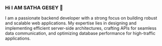### Hi I AM SATHA GESEY 👋
I am a passionate backend developer with a strong focus on building robust and scalable web applications.
My expertise lies in designing and implementing efficient server-side architectures, crafting APIs for seamless data communication, and optimizing database performance for high-traffic applications.

<!--
**sathagesey33/sathagesey33** is a ✨ _special_ ✨ repository because its `README.md` (this file) appears on your GitHub profile.

Here are some ideas to get you started:

- 🔭 I’m currently working on ...
- 🌱 I’m currently learning ...
- 👯 I’m looking to collaborate on ...
- 🤔 I’m looking for help with ...
- 💬 Ask me about ...
- 📫 How to reach me: ...
- 😄 Pronouns: ...
- ⚡ Fun fact: ...
-->

